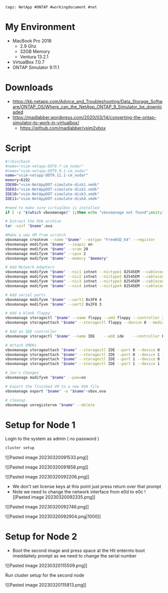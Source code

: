 ```
tags: NetApp #ONTAP #workingdocument #net
```
# My Environment

- MacBook Pro 2018
	- 2.9 Ghz
	- 32GB Memory
	- Ventura 13.2.1
- VirtualBox 7.0.7
- ONTAP Simulator 9.11.1


# Downloads 
- https://kb.netapp.com/Advice_and_Troubleshooting/Data_Storage_Software/ONTAP_OS/Where_can_the_NetApp_ONTAP_9_Simulator_be_downloaded
- https://madlabber.wordpress.com/2020/03/14/converting-the-ontap-simulator-to-work-in-virtualbox/
	- https://github.com/madlabber/vsim2vbox

# Script
```bash
#!/bin/bash
#name="vsim-netapp-DOT9.7-cm_nodar"
#name="vsim-netapp-DOT9.9.1-cm_nodar"
name="vsim-netapp-DOT9.11.1-cm_nodar"
memory=6192
IDE00="vsim-NetAppDOT-simulate-disk1.vmdk"
IDE01="vsim-NetAppDOT-simulate-disk2.vmdk"
IDE10="vsim-NetAppDOT-simulate-disk3.vmdk"
IDE11="vsim-NetAppDOT-simulate-disk4.vmdk"

#need to make sure virtualbox is installed
if [ -z "$(which vboxmanage)" ];then echo "vboxmanage not found";exit;fi

# Extract the OVA archive
tar -xzvf "$name".ova

#Make a new VM from scratch
vboxmanage createvm --name "$name" --ostype "FreeBSD_64" --register
vboxmanage modifyvm "$name" --ioapic on
vboxmanage modifyvm "$name" --vram 20
vboxmanage modifyvm "$name" --cpus 2
vboxmanage modifyvm "$name" --memory "$memory"

# Add Network Adapters
vboxmanage modifyvm "$name" --nic1 intnet --nictype1 82545EM --cableconnected1 on
vboxmanage modifyvm "$name" --nic2 intnet --nictype2 82545EM --cableconnected2 on
vboxmanage modifyvm "$name" --nic3 intnet --nictype3 82545EM --cableconnected3 on
vboxmanage modifyvm "$name" --nic4 intnet --nictype4 82545EM --cableconnected4 on

# Add serial ports
vboxmanage modifyvm "$name" --uart1 0x3F8 4
vboxmanage modifyvm "$name" --uart2 0x2F8 3

# Add a blank floppy
vboxmanage storagectl "$name" --name floppy --add floppy --controller I82078 --portcount 1
vboxmanage storageattach "$name" --storagectl floppy --device 0 --medium emptydrive

# Add an IDE controller
vboxmanage storagectl "$name" --name IDE    --add ide    --controller PIIX4  --portcount 2

# Attach VMDKs
vboxmanage storageattach "$name" --storagectl IDE --port 0 --device 0 --type hdd --medium "$IDE00"
vboxmanage storageattach "$name" --storagectl IDE --port 0 --device 1 --type hdd --medium "$IDE01"
vboxmanage storageattach "$name" --storagectl IDE --port 1 --device 0 --type hdd --medium "$IDE10"
vboxmanage storageattach "$name" --storagectl IDE --port 1 --device 1 --type hdd --medium "$IDE11"

# Jon's Changes
vboxmanage modifyvm "$name" --pae=on

# Export the finished VM to a new OVA file
vboxmanage export "$name" -o "$name"-vbox.ova

# cleanup
vboxmanage unregistervm "$name" --delete

```

# Setup for Node 1

Login to the system as admin ( no password )


```bash
cluster setup
```

![[Pasted image 20230320091533.png]]

![[Pasted image 20230320091858.png]]


![[Pasted image 20230320092206.png]]

- We don't set license keys at this point just press return over that prompt
- Note we need to change the network interface from e0d to e0c
![[Pasted image 20230320092335.png]]

![[Pasted image 20230320092746.png]]

![[Pasted image 20230320092904.png|1000]]



# Setup for Node 2

- Boot the second image and press space at the Hit enternto boot imeddaitely prompt as we need to change the serial number

![[Pasted image 20230320115509.png]]

Run cluster setup for the second node

![[Pasted image 20230320115813.png]]


